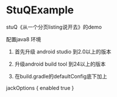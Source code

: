 # StuQExample
stuQ《从一个分页listing说开去》的demo

配置java8 环境

1. 首先升级 android studio 到2.0以上的版本

2. 升级android build tool 到24以上的版本

3. 在build.gradle的defaultConfig底下加上

jackOptions {
            enabled true
        }
        
